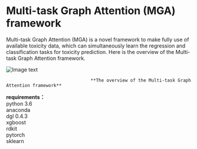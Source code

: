 #  Multi-task Graph Attention (MGA) framework
Multi-task Graph Attention (MGA) is a novel framework to make fully use of available toxicity data, which can simultaneously learn the regression and classification tasks for toxicity prediction. Here is the overview of the Multi-task Graph Attention framework.

![Image text](https://github.com/wzxxxx/MGA/blob/main/MGA.png)

                                    **The overview of the Multi-task Graph Attention framework**

**requirements：**  
python 3.6  
anaconda  
dgl 0.4.3  
xgboost  
rdkit  
pytorch  
sklearn  
